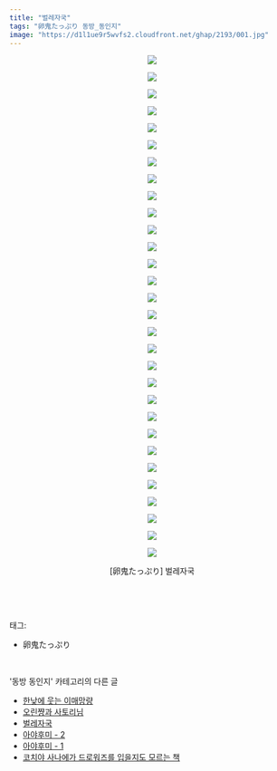 ```yaml
---
title: "벌레자국"
tags: "卵鬼たっぷり 동방_동인지"
image: "https://d1l1ue9r5wvfs2.cloudfront.net/ghap/2193/001.jpg"
---
```

<div class="article">
<p style="text-align: center; clear: none; float: none;"><img src="{{ site.imgserver9 }}/ghap/2193/001.jpg"/></p>
<p style="text-align: center; clear: none; float: none;"><img src="{{ site.imgserver9 }}/ghap/2193/002.jpg"/></p>
<p style="text-align: center; clear: none; float: none;"><img src="{{ site.imgserver9 }}/ghap/2193/003.jpg"/></p>
<p style="text-align: center; clear: none; float: none;"><img src="{{ site.imgserver9 }}/ghap/2193/004.jpg"/></p>
<p style="text-align: center; clear: none; float: none;"><img src="{{ site.imgserver9 }}/ghap/2193/005.jpg"/></p>
<p style="text-align: center; clear: none; float: none;"><img src="{{ site.imgserver9 }}/ghap/2193/006.jpg"/></p>
<p style="text-align: center; clear: none; float: none;"><img src="{{ site.imgserver9 }}/ghap/2193/007.jpg"/></p>
<p style="text-align: center; clear: none; float: none;"><img src="{{ site.imgserver9 }}/ghap/2193/008.jpg"/></p>
<p style="text-align: center; clear: none; float: none;"><img src="{{ site.imgserver9 }}/ghap/2193/009.jpg"/></p>
<p style="text-align: center; clear: none; float: none;"><img src="{{ site.imgserver9 }}/ghap/2193/010.jpg"/></p>
<p style="text-align: center; clear: none; float: none;"><img src="{{ site.imgserver9 }}/ghap/2193/011.jpg"/></p>
<p style="text-align: center; clear: none; float: none;"><img src="{{ site.imgserver9 }}/ghap/2193/012.jpg"/></p>
<p style="text-align: center; clear: none; float: none;"><img src="{{ site.imgserver9 }}/ghap/2193/013.jpg"/></p>
<p style="text-align: center; clear: none; float: none;"><img src="{{ site.imgserver9 }}/ghap/2193/014.jpg"/></p>
<p style="text-align: center; clear: none; float: none;"><img src="{{ site.imgserver9 }}/ghap/2193/015.jpg"/></p>
<p style="text-align: center; clear: none; float: none;"><img src="{{ site.imgserver9 }}/ghap/2193/016.jpg"/></p>
<p style="text-align: center; clear: none; float: none;"><img src="{{ site.imgserver9 }}/ghap/2193/017.jpg"/></p>
<p style="text-align: center; clear: none; float: none;"><img src="{{ site.imgserver9 }}/ghap/2193/018.jpg"/></p>
<p style="text-align: center; clear: none; float: none;"><img src="{{ site.imgserver9 }}/ghap/2193/019.jpg"/></p>
<p style="text-align: center; clear: none; float: none;"><img src="{{ site.imgserver9 }}/ghap/2193/020.jpg"/></p>
<p style="text-align: center; clear: none; float: none;"><img src="{{ site.imgserver9 }}/ghap/2193/021.jpg"/></p>
<p style="text-align: center; clear: none; float: none;"><img src="{{ site.imgserver9 }}/ghap/2193/022.jpg"/></p>
<p style="text-align: center; clear: none; float: none;"><img src="{{ site.imgserver9 }}/ghap/2193/023.jpg"/></p>
<p style="text-align: center; clear: none; float: none;"><img src="{{ site.imgserver9 }}/ghap/2193/024.jpg"/></p>
<p style="text-align: center; clear: none; float: none;"><img src="{{ site.imgserver9 }}/ghap/2193/025.jpg"/></p>
<p style="text-align: center; clear: none; float: none;"><img src="{{ site.imgserver9 }}/ghap/2193/026.jpg"/></p>
<p style="text-align: center; clear: none; float: none;"><img src="{{ site.imgserver9 }}/ghap/2193/027.jpg"/></p>
<p style="text-align: center; clear: none; float: none;"><img src="{{ site.imgserver9 }}/ghap/2193/028.jpg"/></p>
<p style="text-align: center; clear: none; float: none;"><img src="{{ site.imgserver9 }}/ghap/2193/029.jpg"/></p>
<p style="text-align: center; clear: none; float: none;"><img src="{{ site.imgserver9 }}/ghap/2193/030.jpg"/></p>
<p style="text-align: center; clear: none; float: none;">[卵鬼たっぷり] 벌레자국</p>
<p><br/></p>
</div><br/>
<div class="tagTrail">
<p>태그: </p>
<ul>
<li>卵鬼たっぷり</li>
</ul>
</div><br/>
<div class="another">
<p>'동방 동인지' 카테고리의 다른 글</p>
<ul>
<li><a href="/ghap_2195">한낮에 웃는 이매망량</a></li>
<li><a href="/ghap_2194">오린쨩과 사토리님</a></li>
<li><a href="/ghap_2193">벌레자국</a></li>
<li><a href="/ghap_2190">아야후미 - 2</a></li>
<li><a href="/ghap_2189">아야후미 - 1</a></li>
<li><a href="/ghap_2187">코치야 사나에가 드로워즈를 입을지도 모르는 책</a></li>
</ul>
</div><br/>
<div class="cb_module cb_fluid">
<div class="cb_wrt cb_profile">
</div><!-- commentList close -->
</div><br/>
